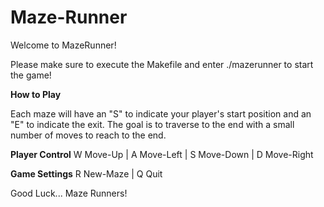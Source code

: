 # Maze-Runner
Welcome to MazeRunner!


Please make sure to execute the Makefile and enter ./mazerunner to start the game!

**How to Play**

Each maze will have an "S" to indicate your player's start position and an "E" to indicate the exit.
The goal is to traverse to the end with a small number of moves to reach to the end.

**Player Control**
W Move-Up | A Move-Left | S Move-Down | D Move-Right

**Game Settings**
R New-Maze | Q Quit


Good Luck... Maze Runners!
